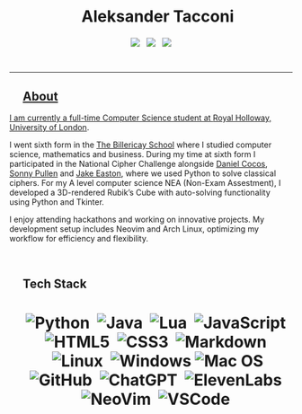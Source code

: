 <div id="user-content-toc" align="center">
  <ul align="center" style="list-style: none;">
    <summary align="center">
      <h1 align="center">Aleksander Tacconi</h1>
    </summary>
  </ul>
</div>

<p align="center">
<a href="https://devpost.com/aleks-tacconi" target="blank"><img align="center" src="https://img.shields.io/badge/Aleks Tacconi-0077B5?style=for-the-badge&logo=devpost&logoColor=white" /></a>&nbsp;&nbsp;&nbsp;<a href="mailto:aleks.tacconi@gmail.com" target="blank"><img align="center" src="https://img.shields.io/badge/aleks.tacconi@gmail.com-D14836?style=for-the-badge&logo=gmail&logoColor=white" /></a>&nbsp;&nbsp;&nbsp;<a href="https://www.github.com/Aleks-Tacconi" target="blank"><img align="center" src="https://img.shields.io/badge/Aleks--Tacconi-100000?style=for-the-badge&logo=github&logoColor=white">
</p>

<br>

---

<div id="user-content-toc">
  <ul style="list-style: none;">
    <summary>
      <h2>About</h2>
    </summary>
  </ul>
</div>

I am currently a full-time Computer Science student at [Royal Holloway, University of London](https://www.royalholloway.ac.uk/). <br>

I went sixth form in the [The Billericay School](https://www.billericayschool.com/) where I studied computer science, mathematics and business.
During my time at sixth form I participated in the National Cipher Challenge alongside [Daniel Cocos](https://github.com/Daniel-Cocos), [Sonny Pullen](https://github.com/Sonny-Pullen) and [Jake Easton](https://github.com/jakeeaston), where we used Python to solve classical ciphers.
For my A level computer science NEA (Non-Exam Assestment), I developed a 3D-rendered Rubik’s Cube with auto-solving functionality using Python and Tkinter.

I enjoy attending hackathons and working on innovative projects. My development setup includes Neovim and Arch Linux, optimizing my workflow for efficiency and flexibility.

<br>

<div id="user-content-toc">
  <ul style="list-style: none;">
    <summary>
    <h2>Tech Stack</h2>

<h1 align="center">

![Python](https://img.shields.io/badge/python-%233570A0.svg?style=for-the-badge&logo=python&logoColor=%23ffdd54)&nbsp;
![Java](https://img.shields.io/badge/java-%23B00020.svg?style=for-the-badge&logo=OpenJDK&logoColor=white)&nbsp;
![Lua](https://img.shields.io/badge/lua-%23006BB6.svg?style=for-the-badge&logo=lua&logoColor=white)&nbsp;
![JavaScript](https://img.shields.io/badge/javascript-%231E1E1E.svg?style=for-the-badge&logo=javascript&logoColor=%23F7DF1E)&nbsp;
![HTML5](https://img.shields.io/badge/html5-%23E34F26.svg?style=for-the-badge&logo=html5&logoColor=white)&nbsp;
![CSS3](https://img.shields.io/badge/css3-%23197CCE.svg?style=for-the-badge&logo=css3&logoColor=white)&nbsp;
![Markdown](https://img.shields.io/badge/markdown-%231E1E1E.svg?style=for-the-badge&logo=markdown&logoColor=white)&nbsp;
![Linux](https://img.shields.io/badge/linux-%23131313.svg?style=for-the-badge&logo=archlinux&logoColor=%23B8D7FF)&nbsp;
![Windows](https://img.shields.io/badge/Windows-%230A2A47.svg?style=for-the-badge&logo=windows&logoColor=white)
![Mac OS](https://img.shields.io/badge/MacOS-%23131313.svg?style=for-the-badge&logo=apple&logoColor=%23B8D7FF)
![GitHub](https://img.shields.io/badge/github-%231E1E1E.svg?style=for-the-badge&logo=github&logoColor=white)&nbsp;
![ChatGPT](https://img.shields.io/badge/OpenAI-%23412991.svg?style=for-the-badge&logo=OpenAI&logoColor=white)&nbsp;
![ElevenLabs](https://img.shields.io/badge/Elevenlabs-%23000000.svg?style=for-the-badge&logo=elevenlabs&logoColor=white)&nbsp;
![NeoVim](https://img.shields.io/badge/neovim-%232AAA5E.svg?style=for-the-badge&logo=neovim&logoColor=white)&nbsp;
![VSCode](https://img.shields.io/badge/vscode-%232F80ED.svg?style=for-the-badge&logo=vscodium&logoColor=white)&nbsp;

</h1>
</summary>
</ul>
</div>

